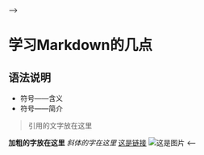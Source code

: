 -->
# 学习Markdown的几点
## 语法说明
- 符号——含义
- 符号——简介
> 引用的文字放在这里

**加粗的字放在这里**
*斜体的字在这里*
[这是链接](http://zhangkangkang.com.cn)
![这是图片](http://zhangkangkang.com.cn/fanvico.ico)
<--
